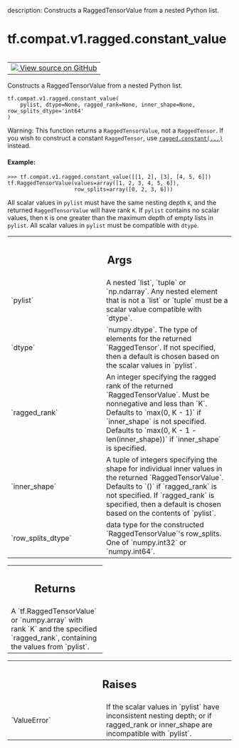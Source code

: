 description: Constructs a RaggedTensorValue from a nested Python list.

<div itemscope itemtype="http://developers.google.com/ReferenceObject">
<meta itemprop="name" content="tf.compat.v1.ragged.constant_value" />
<meta itemprop="path" content="Stable" />
</div>

# tf.compat.v1.ragged.constant_value

<!-- Insert buttons and diff -->

<table class="tfo-notebook-buttons tfo-api nocontent" align="left">
<td>
  <a target="_blank" href="https://github.com/tensorflow/tensorflow/blob/r2.3/tensorflow/python/ops/ragged/ragged_factory_ops.py#L90-L147">
    <img src="https://www.tensorflow.org/images/GitHub-Mark-32px.png" />
    View source on GitHub
  </a>
</td>
</table>



Constructs a RaggedTensorValue from a nested Python list.

<pre class="devsite-click-to-copy prettyprint lang-py tfo-signature-link">
<code>tf.compat.v1.ragged.constant_value(
    pylist, dtype=None, ragged_rank=None, inner_shape=None, row_splits_dtype='int64'
)
</code></pre>



<!-- Placeholder for "Used in" -->

Warning: This function returns a `RaggedTensorValue`, not a `RaggedTensor`.
If you wish to construct a constant `RaggedTensor`, use
[`ragged.constant(...)`](constant.md) instead.

#### Example:



```
>>> tf.compat.v1.ragged.constant_value([[1, 2], [3], [4, 5, 6]])
tf.RaggedTensorValue(values=array([1, 2, 3, 4, 5, 6]),
                     row_splits=array([0, 2, 3, 6]))
```

All scalar values in `pylist` must have the same nesting depth `K`, and the
returned `RaggedTensorValue` will have rank `K`.  If `pylist` contains no
scalar values, then `K` is one greater than the maximum depth of empty lists
in `pylist`.  All scalar values in `pylist` must be compatible with `dtype`.

<!-- Tabular view -->
 <table class="responsive fixed orange">
<colgroup><col width="214px"><col></colgroup>
<tr><th colspan="2"><h2 class="add-link">Args</h2></th></tr>

<tr>
<td>
`pylist`
</td>
<td>
A nested `list`, `tuple` or `np.ndarray`.  Any nested element that
is not a `list` or `tuple` must be a scalar value compatible with `dtype`.
</td>
</tr><tr>
<td>
`dtype`
</td>
<td>
`numpy.dtype`.  The type of elements for the returned `RaggedTensor`.
If not specified, then a default is chosen based on the scalar values in
`pylist`.
</td>
</tr><tr>
<td>
`ragged_rank`
</td>
<td>
An integer specifying the ragged rank of the returned
`RaggedTensorValue`.  Must be nonnegative and less than `K`. Defaults to
`max(0, K - 1)` if `inner_shape` is not specified.  Defaults to `max(0, K
- 1 - len(inner_shape))` if `inner_shape` is specified.
</td>
</tr><tr>
<td>
`inner_shape`
</td>
<td>
A tuple of integers specifying the shape for individual inner
values in the returned `RaggedTensorValue`.  Defaults to `()` if
`ragged_rank` is not specified.  If `ragged_rank` is specified, then a
default is chosen based on the contents of `pylist`.
</td>
</tr><tr>
<td>
`row_splits_dtype`
</td>
<td>
data type for the constructed `RaggedTensorValue`'s
row_splits.  One of `numpy.int32` or `numpy.int64`.
</td>
</tr>
</table>



<!-- Tabular view -->
 <table class="responsive fixed orange">
<colgroup><col width="214px"><col></colgroup>
<tr><th colspan="2"><h2 class="add-link">Returns</h2></th></tr>
<tr class="alt">
<td colspan="2">
A `tf.RaggedTensorValue` or `numpy.array` with rank `K` and the specified
`ragged_rank`, containing the values from `pylist`.
</td>
</tr>

</table>



<!-- Tabular view -->
 <table class="responsive fixed orange">
<colgroup><col width="214px"><col></colgroup>
<tr><th colspan="2"><h2 class="add-link">Raises</h2></th></tr>

<tr>
<td>
`ValueError`
</td>
<td>
If the scalar values in `pylist` have inconsistent nesting
depth; or if ragged_rank or inner_shape are incompatible with `pylist`.
</td>
</tr>
</table>

